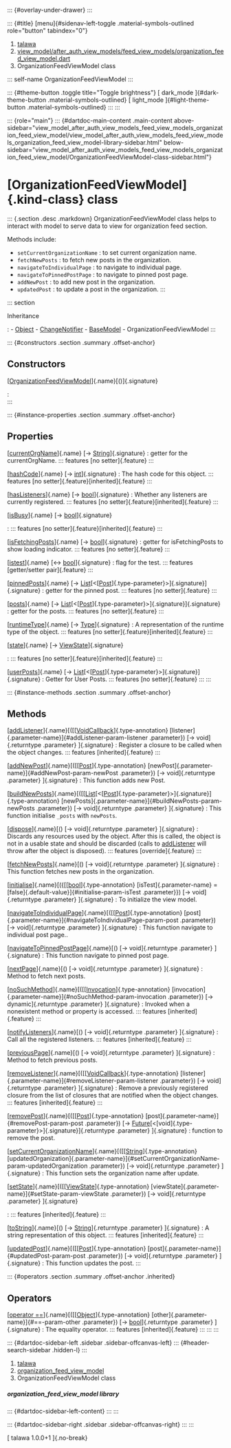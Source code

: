 ::: {#overlay-under-drawer}
:::

::: {#title}
[menu]{#sidenav-left-toggle .material-symbols-outlined role="button"
tabindex="0"}

1.  [talawa](../index.html)
2.  [view_model/after_auth_view_models/feed_view_models/organization_feed_view_model.dart](../view_model_after_auth_view_models_feed_view_models_organization_feed_view_model/)
3.  OrganizationFeedViewModel class

::: self-name
OrganizationFeedViewModel
:::

::: {#theme-button .toggle title="Toggle brightness"}
[ dark_mode ]{#dark-theme-button .material-symbols-outlined} [
light_mode ]{#light-theme-button .material-symbols-outlined}
:::
:::

::: {role="main"}
::: {#dartdoc-main-content .main-content above-sidebar="view_model_after_auth_view_models_feed_view_models_organization_feed_view_model/view_model_after_auth_view_models_feed_view_models_organization_feed_view_model-library-sidebar.html" below-sidebar="view_model_after_auth_view_models_feed_view_models_organization_feed_view_model/OrganizationFeedViewModel-class-sidebar.html"}
<div>

# [OrganizationFeedViewModel]{.kind-class} class

</div>

::: {.section .desc .markdown}
OrganizationFeedViewModel class helps to interact with model to serve
data to view for organization feed section.

Methods include:

-   `setCurrentOrganizationName` : to set current organization name.
-   `fetchNewPosts` : to fetch new posts in the organization.
-   `navigateToIndividualPage` : to navigate to individual page.
-   `navigateToPinnedPostPage` : to navigate to pinned post page.
-   `addNewPost` : to add new post in the organization.
-   `updatedPost` : to update a post in the organization.
:::

::: section

Inheritance

:   -   [Object](https://api.flutter.dev/flutter/dart-core/Object-class.html)
    -   [ChangeNotifier](https://api.flutter.dev/flutter/foundation/ChangeNotifier-class.html)
    -   [BaseModel](../view_model_base_view_model/BaseModel-class.html)
    -   OrganizationFeedViewModel
:::

::: {#constructors .section .summary .offset-anchor}
## Constructors

[[OrganizationFeedViewModel](../view_model_after_auth_view_models_feed_view_models_organization_feed_view_model/OrganizationFeedViewModel/OrganizationFeedViewModel.html)]{.name}[()]{.signature}

:   
:::

::: {#instance-properties .section .summary .offset-anchor}
## Properties

[[currentOrgName](../view_model_after_auth_view_models_feed_view_models_organization_feed_view_model/OrganizationFeedViewModel/currentOrgName.html)]{.name} [→ [String](https://api.flutter.dev/flutter/dart-core/String-class.html)]{.signature}
:   getter for the currentOrgName.
    ::: features
    [no setter]{.feature}
    :::

[[hashCode](https://api.flutter.dev/flutter/dart-core/Object/hashCode.html)]{.name} [→ [int](https://api.flutter.dev/flutter/dart-core/int-class.html)]{.signature}
:   The hash code for this object.
    ::: features
    [no setter]{.feature}[inherited]{.feature}
    :::

[[hasListeners](https://api.flutter.dev/flutter/foundation/ChangeNotifier/hasListeners.html)]{.name} [→ [bool](https://api.flutter.dev/flutter/dart-core/bool-class.html)]{.signature}
:   Whether any listeners are currently registered.
    ::: features
    [no setter]{.feature}[inherited]{.feature}
    :::

[[isBusy](../view_model_base_view_model/BaseModel/isBusy.html)]{.name} [→ [bool](https://api.flutter.dev/flutter/dart-core/bool-class.html)]{.signature}

:   ::: features
    [no setter]{.feature}[inherited]{.feature}
    :::

[[isFetchingPosts](../view_model_after_auth_view_models_feed_view_models_organization_feed_view_model/OrganizationFeedViewModel/isFetchingPosts.html)]{.name} [→ [bool](https://api.flutter.dev/flutter/dart-core/bool-class.html)]{.signature}
:   getter for isFetchingPosts to show loading indicator.
    ::: features
    [no setter]{.feature}
    :::

[[istest](../view_model_after_auth_view_models_feed_view_models_organization_feed_view_model/OrganizationFeedViewModel/istest.html)]{.name} [↔ [bool](https://api.flutter.dev/flutter/dart-core/bool-class.html)]{.signature}
:   flag for the test.
    ::: features
    [getter/setter pair]{.feature}
    :::

[[pinnedPosts](../view_model_after_auth_view_models_feed_view_models_organization_feed_view_model/OrganizationFeedViewModel/pinnedPosts.html)]{.name} [→ [List](https://api.flutter.dev/flutter/dart-core/List-class.html)[\<[[Post](../models_post_post_model/Post-class.html)]{.type-parameter}\>]{.signature}]{.signature}
:   getter for the pinned post.
    ::: features
    [no setter]{.feature}
    :::

[[posts](../view_model_after_auth_view_models_feed_view_models_organization_feed_view_model/OrganizationFeedViewModel/posts.html)]{.name} [→ [List](https://api.flutter.dev/flutter/dart-core/List-class.html)[\<[[Post](../models_post_post_model/Post-class.html)]{.type-parameter}\>]{.signature}]{.signature}
:   getter for the posts.
    ::: features
    [no setter]{.feature}
    :::

[[runtimeType](https://api.flutter.dev/flutter/dart-core/Object/runtimeType.html)]{.name} [→ [Type](https://api.flutter.dev/flutter/dart-core/Type-class.html)]{.signature}
:   A representation of the runtime type of the object.
    ::: features
    [no setter]{.feature}[inherited]{.feature}
    :::

[[state](../view_model_base_view_model/BaseModel/state.html)]{.name} [→ [ViewState](../enums_enums/ViewState.html)]{.signature}

:   ::: features
    [no setter]{.feature}[inherited]{.feature}
    :::

[[userPosts](../view_model_after_auth_view_models_feed_view_models_organization_feed_view_model/OrganizationFeedViewModel/userPosts.html)]{.name} [→ [List](https://api.flutter.dev/flutter/dart-core/List-class.html)[\<[[Post](../models_post_post_model/Post-class.html)]{.type-parameter}\>]{.signature}]{.signature}
:   Getter for User Posts.
    ::: features
    [no setter]{.feature}
    :::
:::

::: {#instance-methods .section .summary .offset-anchor}
## Methods

[[addListener](https://api.flutter.dev/flutter/foundation/ChangeNotifier/addListener.html)]{.name}[([[[VoidCallback](https://api.flutter.dev/flutter/dart-ui/VoidCallback.html)]{.type-annotation} [listener]{.parameter-name}]{#addListener-param-listener .parameter}) [→ void]{.returntype .parameter} ]{.signature}
:   Register a closure to be called when the object changes.
    ::: features
    [inherited]{.feature}
    :::

[[addNewPost](../view_model_after_auth_view_models_feed_view_models_organization_feed_view_model/OrganizationFeedViewModel/addNewPost.html)]{.name}[([[[Post](../models_post_post_model/Post-class.html)]{.type-annotation} [newPost]{.parameter-name}]{#addNewPost-param-newPost .parameter}) [→ void]{.returntype .parameter} ]{.signature}
:   This function adds new Post.

[[buildNewPosts](../view_model_after_auth_view_models_feed_view_models_organization_feed_view_model/OrganizationFeedViewModel/buildNewPosts.html)]{.name}[([[[List](https://api.flutter.dev/flutter/dart-core/List-class.html)[\<[[Post](../models_post_post_model/Post-class.html)]{.type-parameter}\>]{.signature}]{.type-annotation} [newPosts]{.parameter-name}]{#buildNewPosts-param-newPosts .parameter}) [→ void]{.returntype .parameter} ]{.signature}
:   This function initialise `_posts` with `newPosts`.

[[dispose](../view_model_after_auth_view_models_feed_view_models_organization_feed_view_model/OrganizationFeedViewModel/dispose.html)]{.name}[() [→ void]{.returntype .parameter} ]{.signature}
:   Discards any resources used by the object. After this is called, the
    object is not in a usable state and should be discarded (calls to
    [addListener](https://api.flutter.dev/flutter/foundation/ChangeNotifier/addListener.html)
    will throw after the object is disposed).
    ::: features
    [override]{.feature}
    :::

[[fetchNewPosts](../view_model_after_auth_view_models_feed_view_models_organization_feed_view_model/OrganizationFeedViewModel/fetchNewPosts.html)]{.name}[() [→ void]{.returntype .parameter} ]{.signature}
:   This function fetches new posts in the organization.

[[initialise](../view_model_after_auth_view_models_feed_view_models_organization_feed_view_model/OrganizationFeedViewModel/initialise.html)]{.name}[({[[[bool](https://api.flutter.dev/flutter/dart-core/bool-class.html)]{.type-annotation} [isTest]{.parameter-name} = [false]{.default-value}]{#initialise-param-isTest .parameter}}) [→ void]{.returntype .parameter} ]{.signature}
:   To initialize the view model.

[[navigateToIndividualPage](../view_model_after_auth_view_models_feed_view_models_organization_feed_view_model/OrganizationFeedViewModel/navigateToIndividualPage.html)]{.name}[([[[Post](../models_post_post_model/Post-class.html)]{.type-annotation} [post]{.parameter-name}]{#navigateToIndividualPage-param-post .parameter}) [→ void]{.returntype .parameter} ]{.signature}
:   This function navigate to individual post page..

[[navigateToPinnedPostPage](../view_model_after_auth_view_models_feed_view_models_organization_feed_view_model/OrganizationFeedViewModel/navigateToPinnedPostPage.html)]{.name}[() [→ void]{.returntype .parameter} ]{.signature}
:   This function navigate to pinned post page.

[[nextPage](../view_model_after_auth_view_models_feed_view_models_organization_feed_view_model/OrganizationFeedViewModel/nextPage.html)]{.name}[() [→ void]{.returntype .parameter} ]{.signature}
:   Method to fetch next posts.

[[noSuchMethod](https://api.flutter.dev/flutter/dart-core/Object/noSuchMethod.html)]{.name}[([[[Invocation](https://api.flutter.dev/flutter/dart-core/Invocation-class.html)]{.type-annotation} [invocation]{.parameter-name}]{#noSuchMethod-param-invocation .parameter}) [→ dynamic]{.returntype .parameter} ]{.signature}
:   Invoked when a nonexistent method or property is accessed.
    ::: features
    [inherited]{.feature}
    :::

[[notifyListeners](https://api.flutter.dev/flutter/foundation/ChangeNotifier/notifyListeners.html)]{.name}[() [→ void]{.returntype .parameter} ]{.signature}
:   Call all the registered listeners.
    ::: features
    [inherited]{.feature}
    :::

[[previousPage](../view_model_after_auth_view_models_feed_view_models_organization_feed_view_model/OrganizationFeedViewModel/previousPage.html)]{.name}[() [→ void]{.returntype .parameter} ]{.signature}
:   Method to fetch previous posts.

[[removeListener](https://api.flutter.dev/flutter/foundation/ChangeNotifier/removeListener.html)]{.name}[([[[VoidCallback](https://api.flutter.dev/flutter/dart-ui/VoidCallback.html)]{.type-annotation} [listener]{.parameter-name}]{#removeListener-param-listener .parameter}) [→ void]{.returntype .parameter} ]{.signature}
:   Remove a previously registered closure from the list of closures
    that are notified when the object changes.
    ::: features
    [inherited]{.feature}
    :::

[[removePost](../view_model_after_auth_view_models_feed_view_models_organization_feed_view_model/OrganizationFeedViewModel/removePost.html)]{.name}[([[[Post](../models_post_post_model/Post-class.html)]{.type-annotation} [post]{.parameter-name}]{#removePost-param-post .parameter}) [→ [Future](https://api.flutter.dev/flutter/dart-core/Future-class.html)[\<[void]{.type-parameter}\>]{.signature}]{.returntype .parameter} ]{.signature}
:   function to remove the post.

[[setCurrentOrganizationName](../view_model_after_auth_view_models_feed_view_models_organization_feed_view_model/OrganizationFeedViewModel/setCurrentOrganizationName.html)]{.name}[([[[String](https://api.flutter.dev/flutter/dart-core/String-class.html)]{.type-annotation} [updatedOrganization]{.parameter-name}]{#setCurrentOrganizationName-param-updatedOrganization .parameter}) [→ void]{.returntype .parameter} ]{.signature}
:   This function sets the organization name after update.

[[setState](../view_model_base_view_model/BaseModel/setState.html)]{.name}[([[[ViewState](../enums_enums/ViewState.html)]{.type-annotation} [viewState]{.parameter-name}]{#setState-param-viewState .parameter}) [→ void]{.returntype .parameter} ]{.signature}

:   ::: features
    [inherited]{.feature}
    :::

[[toString](https://api.flutter.dev/flutter/dart-core/Object/toString.html)]{.name}[() [→ [String](https://api.flutter.dev/flutter/dart-core/String-class.html)]{.returntype .parameter} ]{.signature}
:   A string representation of this object.
    ::: features
    [inherited]{.feature}
    :::

[[updatedPost](../view_model_after_auth_view_models_feed_view_models_organization_feed_view_model/OrganizationFeedViewModel/updatedPost.html)]{.name}[([[[Post](../models_post_post_model/Post-class.html)]{.type-annotation} [post]{.parameter-name}]{#updatedPost-param-post .parameter}) [→ void]{.returntype .parameter} ]{.signature}
:   This function updates the post.
:::

::: {#operators .section .summary .offset-anchor .inherited}
## Operators

[[operator ==](https://api.flutter.dev/flutter/dart-core/Object/operator_equals.html)]{.name}[([[[Object](https://api.flutter.dev/flutter/dart-core/Object-class.html)]{.type-annotation} [other]{.parameter-name}]{#==-param-other .parameter}) [→ [bool](https://api.flutter.dev/flutter/dart-core/bool-class.html)]{.returntype .parameter} ]{.signature}
:   The equality operator.
    ::: features
    [inherited]{.feature}
    :::
:::
:::

::: {#dartdoc-sidebar-left .sidebar .sidebar-offcanvas-left}
::: {#header-search-sidebar .hidden-l}
:::

1.  [talawa](../index.html)
2.  [organization_feed_view_model](../view_model_after_auth_view_models_feed_view_models_organization_feed_view_model/)
3.  OrganizationFeedViewModel class

##### organization_feed_view_model library

::: {#dartdoc-sidebar-left-content}
:::
:::

::: {#dartdoc-sidebar-right .sidebar .sidebar-offcanvas-right}
:::
:::

[ talawa 1.0.0+1 ]{.no-break}
